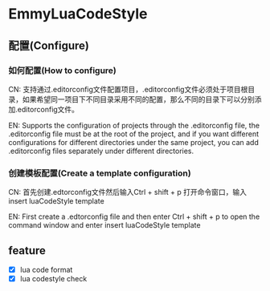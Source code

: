 # EmmyLuaCodeStyle

## 配置(Configure)

###  如何配置(How to configure)

CN: 支持通过.editorconfig文件配置项目，.editorconfig文件必须处于项目根目录，如果希望同一项目下不同目录采用不同的配置，那么不同的目录下可以分别添加.editorconfig文件。

EN: Supports the configuration of projects through the .editorconfig file, the .editorconfig file must be at the root of the project, and if you want different configurations for different directories under the same project, you can add .editorconfig files separately under different directories.

### 创建模板配置(Create a template configuration)

CN: 首先创建.edtorconfig文件然后输入Ctrl + shift + p 打开命令窗口，输入insert luaCodeStyle template

EN: First create a .edtorconfig file and then enter Ctrl + shift + p to open the command window and enter insert luaCodeStyle template

 
## feature

- [x] lua code format
- [x] lua codestyle check